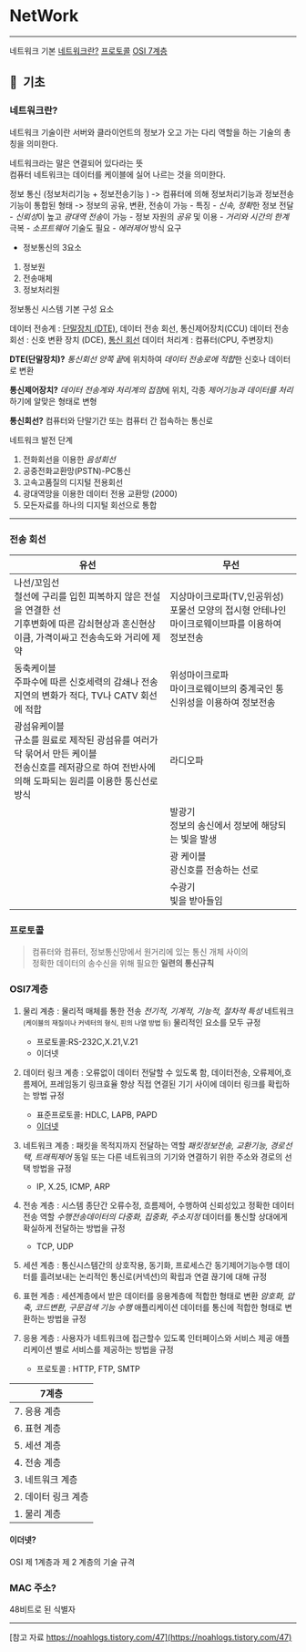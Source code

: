 # **NetWork**
---------

네트워크 기본
    [네트워크란?](#네트워크란?)
    [프로토콜](#프로토콜)
    [OSI 7계층](#osi7계층)

##  📖  **기초**


### 네트워크란?

 네트워크 기술이란 서버와 클라이언트의 정보가 오고 가는 다리 역할을 하는 기술의 총칭을 의미한다.

네트워크라는 말은 연결되어 있다라는 뜻   
컴퓨터 네트워크는 데이터를 케이블에 실어 나르는 것을 의미한다.

정보 통신 (정보처리기능 + 정보전송기능 )
-> 컴퓨터에 의해 정보처리기능과 정보전송기능이 통합된 형태
-> 정보의 공유, 변환, 전송이 가능
    - 특징 
        - *신속, 정확*한 정보 전달
        - *신뢰성*이 높고 *광대역 전송*이 가능
        - 정보 자원의 *공유* 및 이용 
        - *거리와 시간의 한계* 극복 
        - *소프트웨어* 기술도 필요 
        - *에러제어* 방식 요구 

- 정보통신의 3요소 
1. 정보원 
2. 전송매체
3. 정보처리원

정보통신 시스템 기본 구성 요소 

데이터 전송계 : [단말장치 (DTE)](#DTE(단말장치)?), 데이터 전송 회선, 통신제어장치(CCU) 
데이터 전송 회선 : 신호 변환 장치 (DCE), [통신 회선](#통신회선?)
데이터 처리계 : 컴퓨터(CPU, 주변장치)

**DTE(단말장치)?**
*통신회선 양쪽 끝*에 위치하여 *데이터 전송로에 적합*한 신호나 데이터로 변환 

**통신제어장치?**
*데이터 전송계와 처리계의 접점*에 위치,  각종 *제어기능과 데이터를 처리* 하기에 알맞은 형태로 변형 

**통신회선?**
컴퓨터와 단말기간 또는 컴퓨터 간 접속하는 통신로 


네트워크 발전 단계 

1. 전화회선을 이용한 *음성회선* 
2. 공중전화교환망(PSTN)-PC통신 
3. 고속고품질의 디지털 전용회선 
4. 광대역망을 이용한 데이터 전용 교환망 (2000)
5. 모든자료를 하나의 디지털 회선으로 통합 

-----------------

### 전송 회선 

 |유선 | 무선 |
|---|---|
|나선/꼬임선<br> 철선에 구리를 입힌 피복하지 않은 전설을 연결한 선<br> 기후변화에 따른 감쇠현상과 혼신현상이큼, 가격이싸고 전송속도와 거리에 제약 | 지상마이크로파(TV,인공위성) <br> 포물선 모양의 접시형 안테나인 마이크로웨이브파를 이용하여 정보전송|
|동축케이블 <br> 주파수에 따른 신호세력의 감쇄나 전송 지연의 변화가 적다, TV나 CATV 회선에 적합 | 위성마이크로파 <br> 마이크로웨이브의 중계국인 통신위성을 이용하여 정보전송 |
| 광섬유케이블 <br>  규소를 원료로 제작된 광섬유를 여러가닥 묶어서 만든 케이블 <br> 전송신호를 레저광으로 하여 전반사에 의해 도파되는 원리를 이용한 통신선로 방식 | 라디오파 |
| | 발광기 <br> 정보의 송신에서 정보에 해당되는 빛을 발생 |
| | 광 케이블  <br> 광신호를 전송하는 선로|
| |수광기 <br> 빛을 받아들임 |

### 프로토콜

> 컴퓨터와 컴퓨터, 정보통신망에서 원거리에 있는 통신 개체 사이의   
> 정확한 데이터의 송수신을 위해 필요한 **일련의 통신규칙**


### **OSI7계층**

1. 물리 계층 : 물리적 매체를 통한 전송 *전기적, 기계적, 기능적, 절차적 특성*
네트워크 <small>(케이블의 재질이나 커넥터의 형식, 핀의 나열 방법 등)</small> 물리적인 요소를 모두 규정
    - 프로토콜:RS-232C,X.21,V.21
    - 이더넷 

2. 데이터 링크 계층 : 오류없이 데이터 전달할 수 있도록 함, 데이터전송, 오류제어,흐름제어, 프레임동기 링크효율 향상
직접 연결된 기기 사이에 데이터 링크를 확립하는 방법 규정
    - 표준프로토콜: HDLC, LAPB, PAPD
    - [이더넷](#이더넷?) 
    
    
3. 네트워크 계층 : 패킷을 목적지까지 전달하는 역할 *패킷정보전송, 교환기능, 경로선택, 트래픽제어*
동일 또는 다른 네트워크의 기기와 연결하기 위한 주소와 경로의 선택 방법을 규정
    - IP, X.25, ICMP, ARP


4. 전송 계층 : 시스템 종단간 오류수정, 흐름제어, 수행하여 신뢰성있고 정확한 데이터 전송 역할  *수행전송데이터의 다중화, 집중화, 주소지정*
데이터를 통신할 상대에게 확실하게 전달하는 방법을 규정
    - TCP, UDP


5. 세션 계층 : 통신시스템간의 상호작용, 동기화, 프로세스간 동기제어기능수행
데이터를 흘려보내는 논리적인 통신로(커넥션)의 확립과 연결 끊기에 대해 규정


6. 표현 계층 : 세션계층에서 받은 데이터를 응용계층에 적합한 형태로 변환 *암호화, 압축, 코드변환, 구문검색 기능 수행*
애플리케이션 데이터를 통신에 적합한 형태로 변환하는 방법을 규정


7. 응용 계층 : 사용자가 네트워크에 접근할수 있도록 인터페이스와 서비스 제공
애플리케이션 별로 서비스를 제공하는 방법을 규정
    - 프로토콜 : HTTP, FTP, SMTP



| 7계층 |
|------|
|7. 응용 계층 | 
|6. 표현 계층 | 
|5. 세션 계층 |
|4. 전송 계층|
|3. 네트워크 계층|
|2. 데이터 링크 계층 |
|1. 물리 계층|



#### 이더넷?

OSI 제 1계층과 제 2 계층의 기술 규격


### MAC 주소?

48비트로 된 식별자 



-----------------

[참고 자료 https://noahlogs.tistory.com/47](https://noahlogs.tistory.com/47)

